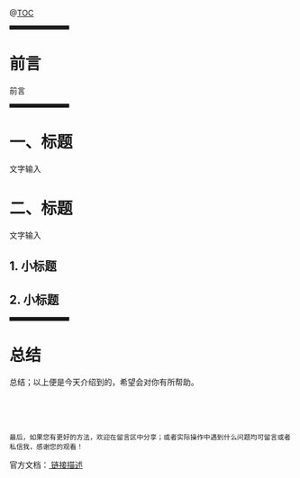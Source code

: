 @[TOC](文章目录)

<hr style=" border:solid; width:100px; height:1px;" color=#000000 size=1">

# 前言

前言

<hr style=" border:solid; width:100px; height:1px;" color=#000000 size=1">

# 一、标题

文字输入

# 二、标题

文字输入

## 1. 小标题



## 2. 小标题



<hr style=" border:solid; width:100px; height:1px;" color=#000000 size=1">

# 总结

总结；以上便是今天介绍到的，希望会对你有所帮助。

<br />
<br />
<br />

`最后，如果您有更好的方法，欢迎在留言区中分享；或者实际操作中遇到什么问题均可留言或者私信我，感谢您的观看！`

官方文档：[ 链接描述](链接地址)